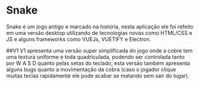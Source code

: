 # Snake
 Snake é um jogo antigo e marcado na história, nesta aplicação ele foi refeito em uma versão desktop utilizando de tecnologias novas como HTML/CSS e JS e alguns frameworks como VUEJs, VUETIFY e Electron.
 
##V1
 V1 apresenta uma versão super simplificada do jogo onde a cobre tem uma textura uniforme e toda quadriculada, podendo ser controlada tanto por W A S D quanto pelas setas do teclado, esta versão também apresenta alguns bugs quanto a movimentação da cobra (caso o jogador clique muitas teclas rapidamente ele pode acabar se matando sem sair do lugar).
